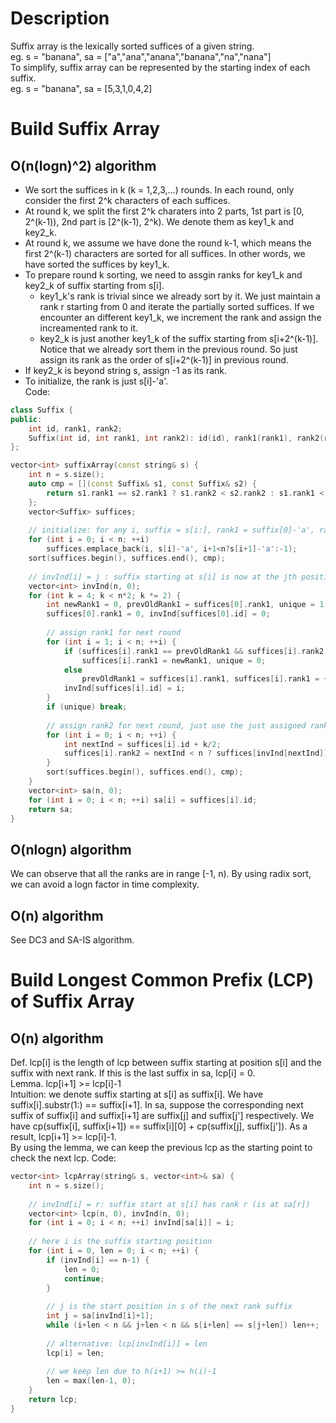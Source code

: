 # Description
Suffix array is the lexically sorted suffices of a given string.   
eg. s = "banana", sa = ["a","ana","anana","banana","na","nana"]   
To simplify, suffix array can be represented by the starting index of each suffix.    
eg. s = "banana", sa = [5,3,1,0,4,2]   

# Build Suffix Array
## O(n(logn)^2) algorithm
- We sort the suffices in k (k = 1,2,3,...) rounds. In each round, only consider the first 2^k characters of each suffices.  
- At round k, we split the first 2^k charaters into 2 parts, 1st part is [0, 2^(k-1)), 2nd part is [2^(k-1), 2^k). We denote them as key1_k and key2_k.  
- At round k, we assume we have done the round k-1, which means the first 2^(k-1) characters are sorted for all suffices. In other words, we have sorted the suffices by key1_k.
- To prepare round k sorting, we need to assgin ranks for key1_k and key2_k of suffix starting from s[i]. 
  - key1_k's rank is trivial since we already sort by it. We just maintain a rank r starting from 0 and iterate the partially sorted suffices. If we encounter an different key1_k, we increment the rank and assign the increamented rank to it.
  - key2_k is just another key1_k of the suffix starting from s[i+2^(k-1)]. Notice that we already sort them in the previous round. So just assign its rank as the order of s[i+2^(k-1)] in previous round.
- If key2_k is beyond string s, assign -1 as its rank.
- To initialize, the rank is just s[i]-'a'.     
Code:
~~~C++
class Suffix {
public:
    int id, rank1, rank2;
    Suffix(int id, int rank1, int rank2): id(id), rank1(rank1), rank2(rank2) {}
};

vector<int> suffixArray(const string& s) {
    int n = s.size();
    auto cmp = [](const Suffix& s1, const Suffix& s2) {
        return s1.rank1 == s2.rank1 ? s1.rank2 < s2.rank2 : s1.rank1 < s2.rank1;
    };
    vector<Suffix> suffices;
    
    // initialize: for any i, suffix = s[i:], rank1 = suffix[0]-'a', rank2 = suffix[1]-'a'
    for (int i = 0; i < n; ++i) 
        suffices.emplace_back(i, s[i]-'a', i+1<n?s[i+1]-'a':-1);
    sort(suffices.begin(), suffices.end(), cmp);
    
    // invInd[i] = j : suffix starting at s[i] is now at the jth position of suffices
    vector<int> invInd(n, 0); 
    for (int k = 4; k < n*2; k *= 2) {
        int newRank1 = 0, prevOldRank1 = suffices[0].rank1, unique = 1;
        suffices[0].rank1 = 0, invInd[suffices[0].id] = 0;
        
        // assign rank1 for next round
        for (int i = 1; i < n; ++i) {
            if (suffices[i].rank1 == prevOldRank1 && suffices[i].rank2 == suffices[i-1].rank2) 
                suffices[i].rank1 = newRank1, unique = 0;
            else 
                prevOldRank1 = suffices[i].rank1, suffices[i].rank1 = ++newRank1;
            invInd[suffices[i].id] = i;
        }
        if (unique) break;
        
        // assign rank2 for next round, just use the just assigned rank1
        for (int i = 0; i < n; ++i) {
            int nextInd = suffices[i].id + k/2;
            suffices[i].rank2 = nextInd < n ? suffices[invInd[nextInd]].rank1 : -1;
        }
        sort(suffices.begin(), suffices.end(), cmp);
    }
    vector<int> sa(n, 0);
    for (int i = 0; i < n; ++i) sa[i] = suffices[i].id;
    return sa;
}
~~~

## O(nlogn) algorithm
We can observe that all the ranks are in range [-1, n). By using radix sort, we can avoid a logn factor in time complexity.

## O(n) algorithm
See DC3 and SA-IS algorithm.

# Build Longest Common Prefix (LCP) of Suffix Array
## O(n) algorithm
Def. lcp[i] is the length of lcp between suffix starting at position s[i] and the suffix with next rank. If this is the last suffix in sa, lcp[i] = 0.    
Lemma. lcp[i+1] >= lcp[i]-1   
Intuition: we denote suffix starting at s[i] as suffix[i]. We have suffix[i].substr(1:) == suffix[i+1]. In sa, suppose the corresponding next suffix of suffix[i] and suffix[i+1] are suffix[j] and suffix[j'] respectively. We have cp(suffix[i], suffix[i+1]) == suffix[i][0] + cp(suffix[j], suffix[j']). As a result, lcp[i+1] >= lcp[i]-1.   
By using the lemma, we can keep the previous lcp as the starting point to check the next lcp.
Code:
~~~C++
vector<int> lcpArray(string& s, vector<int>& sa) {
    int n = s.size();
    
    // invInd[i] = r: suffix start at s[i] has rank r (is at sa[r])
    vector<int> lcp(n, 0), invInd(n, 0);
    for (int i = 0; i < n; ++i) invInd[sa[i]] = i;
    
    // here i is the suffix starting position
    for (int i = 0, len = 0; i < n; ++i) {
        if (invInd[i] == n-1) {
            len = 0;
            continue;
        }
        
        // j is the start position in s of the next rank suffix
        int j = sa[invInd[i]+1];
        while (i+len < n && j+len < n && s[i+len] == s[j+len]) len++;
        
        // alternative: lcp[invInd[i]] = len
        lcp[i] = len;
        
        // we keep len due to h(i+1) >= h(i)-1
        len = max(len-1, 0);
    }
    return lcp;
}
~~~
